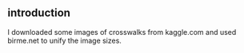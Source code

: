 ## introduction
I downloaded some images of crosswalks from kaggle.com and used birme.net to unify the image sizes.
